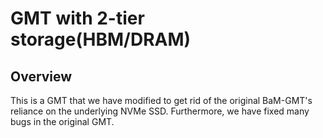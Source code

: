 # GMT with 2-tier storage(HBM/DRAM)

## Overview

This is a GMT that we have modified to get rid of the original BaM-GMT's reliance on the underlying NVMe SSD. 
Furthermore, we have fixed many bugs in the original GMT.